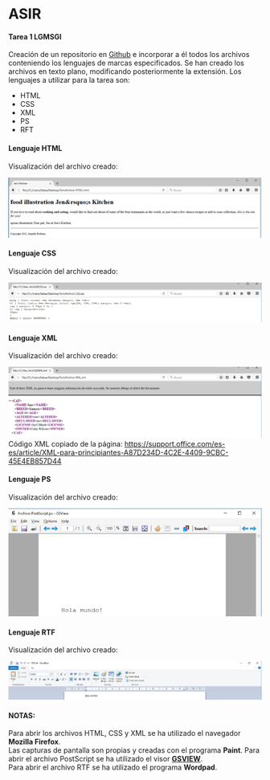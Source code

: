 # ASIR
#### Tarea 1 LGMSGI
Creación de un repositorio en [Github](www.github.com) e incorporar a él todos los archivos conteniendo los lenguajes de marcas especificados.
Se han creado los archivos en texto plano, modificando posteriormente la extensión.
Los lenguajes a utilizar para la tarea son:
* HTML
* CSS
* XML
* PS
* RFT

#### Lenguaje HTML

Visualización del archivo creado:

![HTML](html.png)

#### Lenguaje CSS

Visualización del archivo creado:

![CSS](css.png)

#### Lenguaje XML

Visualización del archivo creado:

![XML](xml.png)
Código XML copiado de la página: https://support.office.com/es-es/article/XML-para-principiantes-A87D234D-4C2E-4409-9CBC-45E4EB857D44

#### Lenguaje PS

Visualización del archivo creado:

![PS](ps.png)

#### Lenguaje RTF

Visualización del archivo creado:

![RTF](rtf.png)

#### NOTAS:

Para abrir los archivos HTML, CSS y XML se ha utilizado el navegador **Mozilla Firefox**.  
Las capturas de pantalla son propias y creadas con el programa **Paint**.
Para abrir el archivo PostScript se ha utilizado el visor **[GSVIEW](www.gsview.com)**.  
Para abrir el archivo RTF se ha utilizado el programa **Wordpad**.

